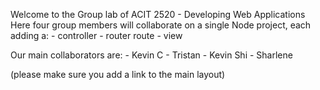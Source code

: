 Welcome to the Group lab of ACIT 2520 - Developing Web Applications
Here four group members will collaborate on a single Node project, each adding a:
    - controller
    - router route
    - view

Our main collaborators are:
    - Kevin C
    - Tristan 
    - Kevin Shi
    - Sharlene

(please make sure you add a link to the main layout)